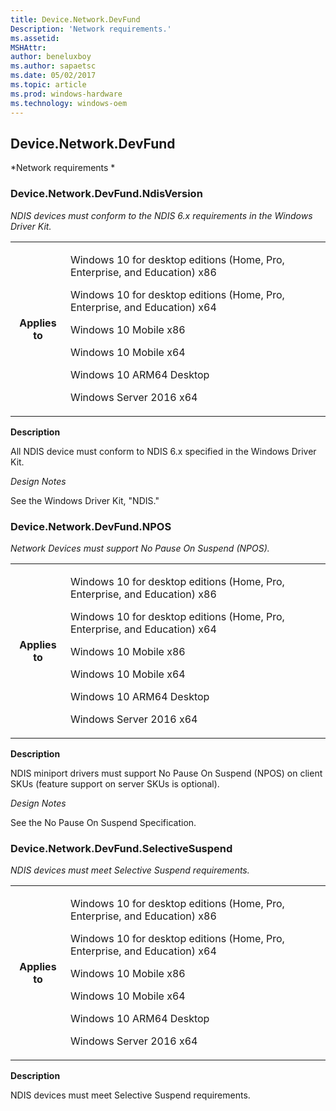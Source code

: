 ```yaml
---
title: Device.Network.DevFund
Description: 'Network requirements.'
ms.assetid: 
MSHAttr: 
author: beneluxboy
ms.author: sapaetsc
ms.date: 05/02/2017
ms.topic: article
ms.prod: windows-hardware
ms.technology: windows-oem
---
```


<!--
# Device.Network.DevFund

 - [Device.Network.DevFund](#device.network.devfund)
-->

<a name="device.network.devfund"></a>
## Device.Network.DevFund

*Network requirements *

### Device.Network.DevFund.NdisVersion

*NDIS devices must conform to the NDIS 6.x requirements in the Windows Driver Kit.*

<table>
<tr>
<th>Applies to</th>
<td>
<p>Windows 10 for desktop editions (Home, Pro, Enterprise, and Education) x86</p>
<p>Windows 10 for desktop editions (Home, Pro, Enterprise, and Education) x64</p>
<p>Windows 10 Mobile x86</p>
<p>Windows 10 Mobile x64</p>
<p>Windows 10 ARM64 Desktop</p>
<p>Windows Server 2016 x64</p>
</td></tr></table>

**Description**

All NDIS device must conform to NDIS 6.x specified in the Windows Driver Kit.

*Design Notes*

See the Windows Driver Kit, "NDIS."

### Device.Network.DevFund.NPOS

*Network Devices must support No Pause On Suspend (NPOS).*

<table>
<tr>
<th>Applies to</th>
<td>
<p>Windows 10 for desktop editions (Home, Pro, Enterprise, and Education) x86</p>
<p>Windows 10 for desktop editions (Home, Pro, Enterprise, and Education) x64</p>
<p>Windows 10 Mobile x86</p>
<p>Windows 10 Mobile x64</p>
<p>Windows 10 ARM64 Desktop</p>
<p>Windows Server 2016 x64</p>
</td></tr></table>

**Description**

NDIS miniport drivers must support No Pause On Suspend (NPOS) on client SKUs (feature support on server SKUs is optional).

*Design Notes*

See the No Pause On Suspend Specification.

### Device.Network.DevFund.SelectiveSuspend

*NDIS devices must meet Selective Suspend requirements.*

<table>
<tr>
<th>Applies to</th>
<td>
<p>Windows 10 for desktop editions (Home, Pro, Enterprise, and Education) x86</p>
<p>Windows 10 for desktop editions (Home, Pro, Enterprise, and Education) x64</p>
<p>Windows 10 Mobile x86</p>
<p>Windows 10 Mobile x64</p>
<p>Windows 10 ARM64 Desktop</p>
<p>Windows Server 2016 x64</p>
</td></tr></table>

**Description**

NDIS devices must meet Selective Suspend requirements.

